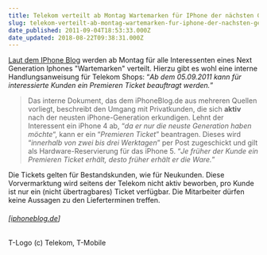 ```yaml
---
title: Telekom verteilt ab Montag Wartemarken für IPhone der nächsten Generation
slug: telekom-verteilt-ab-montag-wartemarken-fur-iphone-der-nachsten-generation
date_published: 2011-09-04T18:53:33.000Z
date_updated: 2018-08-22T09:38:31.000Z
---
```


[Laut dem IPhone Blog](http://www.iphoneblog.de/2011/09/03/ab-montag-telekom-verteilt-wartemarken-fur-die-nachste-iphone-generation/) werden ab Montag für alle Interessenten eines Next Generation Iphones "Wartemarken" verteilt. Hierzu gibt es wohl eine interne Handlungsanweisung für Telekom Shops: “*Ab dem 05.09.2011 kann für interessierte Kunden ein Premieren Ticket beauftragt werden.*”

> Das interne Dokument, das dem iPhoneBlog.de aus mehreren Quellen vorliegt, beschreibt den Umgang mit Privatkunden, die sich **aktiv** nach der neusten iPhone-Generation erkundigen. Lehnt der Interessent ein iPhone 4 ab, “*da er nur die neuste Generation haben möchte*“, kann er ein “*Premieren Ticket*” beantragen. Dieses wird “*innerhalb von zwei bis drei Werktagen*” per Post zugeschickt und gilt als Hardware-Reservierung für das iPhone 5. “*Je früher der Kunde ein Premieren Ticket erhält, desto früher erhält er die Ware.*”

Die Tickets gelten für Bestandskunden, wie für Neukunden. Diese Vorvermarktung wird seitens der Telekom nicht aktiv beworben, pro Kunde ist nur ein (nicht übertragbares) Ticket verfügbar. Die Mitarbeiter dürfen keine Aussagen zu den Lieferterminen treffen.

###### [[iphoneblog.de](http://www.iphoneblog.de/2011/09/03/ab-montag-telekom-verteilt-wartemarken-fur-die-nachste-iphone-generation/)]

T-Logo (c) Telekom, T-Mobile
